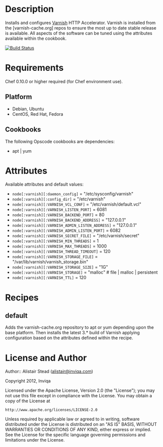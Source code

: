 # Description

Installs and configures [Varnish](https://www.varnish-cache.org/) HTTP Accelerator. Varnish is installed from the [varnish-cache.org] repos to ensure the most up to date stable release is available. All aspects of the software can be tuned using the attributes available within the cookbook.

[![Build Status](https://secure.travis-ci.org/inviqa/chef-varnish.png?branch=master)](http://travis-ci.org/inviqa/chef-varnish)

# Requirements

Chef 0.10.0 or higher required (for Chef environment use).

## Platform

* Debian, Ubuntu
* CentOS, Red Hat, Fedora

## Cookbooks

The following Opscode cookbooks are dependencies:

* apt | yum

# Attributes

Available attributes and default values:

* `node[:varnish][:daemon_config]` = "/etc/sysconfig/varnish"
* `node[:varnish][:config_dir]` = "/etc/varnish"
* `node[:varnish][:VARNISH_VCL_CONF]` = "/etc/varnish/default.vcl"
* `node[:varnish][:VARNISH_LISTEN_PORT]` = 6081
* `node[:varnish][:VARNISH_BACKEND_PORT]` = 80
* `node[:varnish][:VARNISH_BACKEND_ADDRESS]` = "127.0.0.1"
* `node[:varnish][:VARNISH_ADMIN_LISTEN_ADDRESS]` = "127.0.0.1"
* `node[:varnish][:VARNISH_ADMIN_LISTEN_PORT]` = 6082
* `node[:varnish][:VARNISH_SECRET_FILE]` = "/etc/varnish/secret"
* `node[:varnish][:VARNISH_MIN_THREADS]` = 1
* `node[:varnish][:VARNISH_MAX_THREADS]` = 1000
* `node[:varnish][:VARNISH_THREAD_TIMEOUT]` = 120
* `node[:varnish][:VARNISH_STORAGE_FILE]` = "/var/lib/varnish/varnish_storage.bin"
* `node[:varnish][:VARNISH_STORAGE_SIZE]` = "1G"
* `node[:varnish][:VARNISH_STORAGE]` = "malloc" # file | malloc | persistent
* `node[:varnish][:VARNISH_TTL]` = 120


# Recipes

## default

Adds the varnish-cache.org repository to apt or yum depending upon the base platform. Then installs the latest 3.* build of Varnish applying configuration based on the attributes defined within the recipe.

# License and Author

Author:: Alistair Stead (alistair@inviqa.com)

Copyright 2012, Inviqa

Licensed under the Apache License, Version 2.0 (the "License");
you may not use this file except in compliance with the License.
You may obtain a copy of the License at

    http://www.apache.org/licenses/LICENSE-2.0

Unless required by applicable law or agreed to in writing, software
distributed under the License is distributed on an "AS IS" BASIS,
WITHOUT WARRANTIES OR CONDITIONS OF ANY KIND, either express or implied.
See the License for the specific language governing permissions and
limitations under the License.

